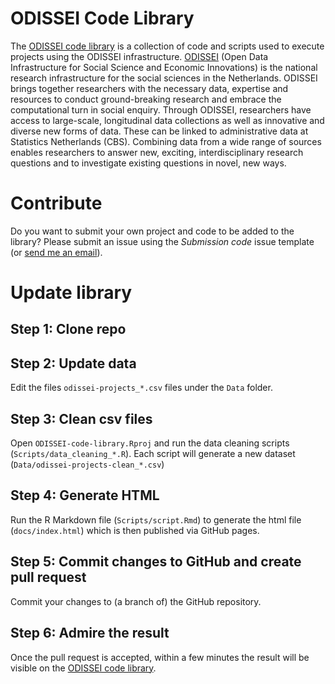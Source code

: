 # ODISSEI Code Library
The [ODISSEI code library](https://odissei-data.github.io/ODISSEI-code-library/) is a collection of code and scripts used to execute projects using the ODISSEI infrastructure. [ODISSEI](https://odissei-data.nl/en/) (Open Data Infrastructure for Social Science and Economic Innovations) is the national research infrastructure for the social sciences in the Netherlands. ODISSEI brings together researchers with the necessary data, expertise and resources to conduct ground-breaking research and embrace the computational turn in social enquiry. Through ODISSEI, researchers have access to large-scale, longitudinal data collections as well as innovative and diverse new forms of data. These can be linked to administrative data at Statistics Netherlands (CBS). Combining data from a wide range of sources enables researchers to answer new, exciting, interdisciplinary research questions and to investigate existing questions in novel, new ways.

# Contribute
Do you want to submit your own project and code to be added to the library? Please submit an issue using the _Submission code_ issue template (or [send me an email](mailto:fairsupport@odissei-data.nl)).

# Update library
## Step 1: Clone repo

## Step 2: Update data
Edit the files `odissei-projects_*.csv` files under the `Data` folder. 

## Step 3: Clean csv files
Open `ODISSEI-code-library.Rproj` and run the data cleaning scripts (`Scripts/data_cleaning_*.R`). Each script will generate a new dataset (`Data/odissei-projects-clean_*.csv`)

## Step 4: Generate HTML 
Run the R Markdown file (`Scripts/script.Rmd`) to generate the html file (`docs/index.html`) which is then published via GitHub pages.

## Step 5: Commit changes to GitHub and create pull request
Commit your changes to (a branch  of) the GitHub repository.

## Step 6: Admire the result
Once the pull request is accepted, within a few minutes the result will be visible on the [ODISSEI code library](https://odissei-data.github.io/ODISSEI-code-library/). 
